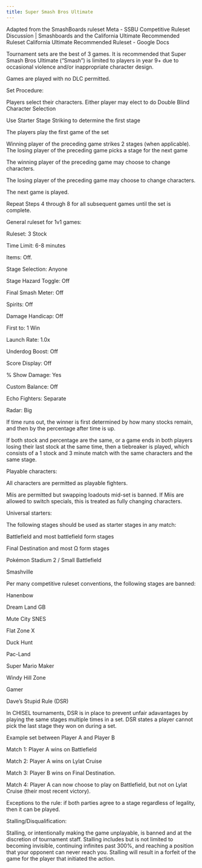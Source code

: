 ```yaml
---
title: Super Smash Bros Ultimate
---
```


Adapted from the SmashBoards ruleset Meta - SSBU Competitive Ruleset Discussion | Smashboards and the California Ultimate Recommended Ruleset California Ultimate Recommended Ruleset - Google Docs 

Tournament sets are the best of 3 games. It is recommended that Super Smash Bros Ultimate (“Smash”) is limited to players in year 9+ due to occasional violence and/or inappropriate character design. 

Games are played with no DLC permitted. 

Set Procedure: 

Players select their characters. Either player may elect to do Double Blind Character Selection 

Use Starter Stage Striking to determine the first stage 

The players play the first game of the set 

Winning player of the preceding game strikes 2 stages (when applicable). The losing player of the preceding game picks a stage for the next game 

The winning player of the preceding game may choose to change characters. 

The losing player of the preceding game may choose to change characters. 

The next game is played. 

Repeat Steps 4 through 8 for all subsequent games until the set is complete. 

General ruleset for 1v1 games: 

Ruleset: 3 Stock 

Time Limit: 6-8 minutes 

Items: Off. 

Stage Selection: Anyone 

Stage Hazard Toggle: Off 

Final Smash Meter: Off 

Spirits: Off  

Damage Handicap: Off 

First to: 1 Win 

Launch Rate: 1.0x 

Underdog Boost: Off 

Score Display: Off 

% Show Damage: Yes 

Custom Balance: Off 

Echo Fighters: Separate 

Radar: Big 

If time runs out, the winner is first determined by how many stocks remain, and then by the percentage after time is up. 

If both stock and percentage are the same, or a game ends in both players losing their last stock at the same time, then a tiebreaker is played, which consists of a 1 stock and 3 minute match with the same characters and the same stage. 

Playable characters: 

All characters are permitted as playable fighters.  

Miis are permitted but swapping loadouts mid-set is banned. If Miis are allowed to switch specials, this is treated as fully changing characters. 

Universal starters: 

The following stages should be used as starter stages in any match:  

Battlefield and most battlefield form stages 

Final Destination and most Ω form stages 

Pokémon Stadium 2 / Small Battlefield 

Smashville 

Per many competitive ruleset conventions, the following stages are banned: 

Hanenbow 

Dream Land GB 

Mute City SNES 

Flat Zone X 

Duck Hunt 

Pac-Land 

Super Mario Maker 

Windy Hill Zone 

Gamer 

Dave’s Stupid Rule (DSR)  

In CHISEL tournaments, DSR is in place to prevent unfair adavantages by playing the same stages multiple times in a set. DSR states a player cannot pick the last stage they won on during a set.  

Example set between Player A and Player B 

Match 1: Player A wins on Battlefield 

Match 2: Player A wins on Lylat Cruise 

Match 3: Player B wins on Final Destination. 

Match 4: Player A can now choose to play on Battlefield, but not on Lylat Cruise (their most recent victory).  

Exceptions to the rule: if both parties agree to a stage regardless of legality, then it can be played. 

Stalling/Disqualification: 

Stalling, or intentionally making the game unplayable, is banned and at the discretion of tournament staff. Stalling includes but is not limited to becoming invisible, continuing infinites past 300%, and reaching a position that your opponent can never reach you. Stalling will result in a forfeit of the game for the player that initiated the action. 